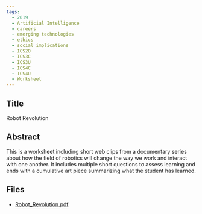 ```yaml
---
tags:
  - 2019
  - Artificial Intelligence
  - careers
  - emerging technologies
  - ethics
  - social implications
  - ICS2O
  - ICS3C
  - ICS3U
  - ICS4C
  - ICS4U
  - Worksheet
---
```

    
## Title

Robot Revolution

## Abstract

This is a worksheet including short web clips from a documentary series about how the field of robotics will change the way we work and interact with one another. It includes multiple short questions to assess learning and ends with a cumulative art piece summarizing what the student has learned.

## Files

- [Robot_Revolution.pdf](resources/2019/Joseph_Indovina/Robot_Revolution.pdf)
